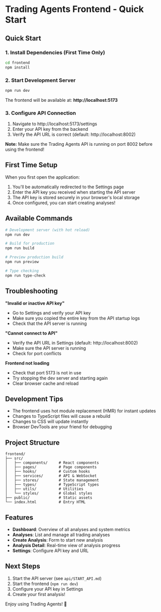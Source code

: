 # Trading Agents Frontend - Quick Start

## Quick Start

### 1. Install Dependencies (First Time Only)

```bash
cd frontend
npm install
```

### 2. Start Development Server

```bash
npm run dev
```

The frontend will be available at: **http://localhost:5173**

### 3. Configure API Connection

1. Navigate to http://localhost:5173/settings
2. Enter your API key from the backend
3. Verify the API URL is correct (default: http://localhost:8002)

**Note:** Make sure the Trading Agents API is running on port 8002 before using the frontend!

## First Time Setup

When you first open the application:

1. You'll be automatically redirected to the Settings page
2. Enter the API key you received when starting the API server
3. The API key is stored securely in your browser's local storage
4. Once configured, you can start creating analyses!

## Available Commands

```bash
# Development server (with hot reload)
npm run dev

# Build for production
npm run build

# Preview production build
npm run preview

# Type checking
npm run type-check
```

## Troubleshooting

**"Invalid or inactive API key"**
- Go to Settings and verify your API key
- Make sure you copied the entire key from the API startup logs
- Check that the API server is running

**"Cannot connect to API"**
- Verify the API URL in Settings (default: http://localhost:8002)
- Make sure the API server is running
- Check for port conflicts

**Frontend not loading**
- Check that port 5173 is not in use
- Try stopping the dev server and starting again
- Clear browser cache and reload

## Development Tips

- The frontend uses hot module replacement (HMR) for instant updates
- Changes to TypeScript files will cause a rebuild
- Changes to CSS will update instantly
- Browser DevTools are your friend for debugging

## Project Structure

```
frontend/
├── src/
│   ├── components/     # React components
│   ├── pages/          # Page components
│   ├── hooks/          # Custom hooks
│   ├── services/       # API & WebSocket
│   ├── stores/         # State management
│   ├── types/          # TypeScript types
│   ├── utils/          # Utilities
│   └── styles/         # Global styles
├── public/             # Static assets
└── index.html          # Entry HTML
```

## Features

- **Dashboard**: Overview of all analyses and system metrics
- **Analyses**: List and manage all trading analyses
- **Create Analysis**: Form to start new analysis
- **Analysis Detail**: Real-time view of analysis progress
- **Settings**: Configure API key and URL

## Next Steps

1. Start the API server (see `api/START_API.md`)
2. Start the frontend (`npm run dev`)
3. Configure your API key in Settings
4. Create your first analysis!

Enjoy using Trading Agents! 🚀


